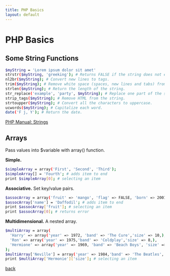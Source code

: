 ```yaml
---
title: PHP Basics
layout: default
---
```


# PHP Basics

## Some String Functions
```sh
$myString = 'Lorem ipsum dolor sit amet'
strstr($myString, 'greeking'); # Returns FALSE if the string does not exists.
nl2br($myString); # Convert new lines to tags.
trim($myString); # Remove white space (spaces, new lines and tabs) from the beginning and end.
strlen($myString); # Return the length of the string.
str_replace('example', 'party', $myString); # Replace one part of the string with another.
strip_tags($myString); # Remove HTML from the string.
strtoupper($myString); # Convert all the characters to uppercase.
ucwords($myString); # Capitalize each word.
date('F j, Y'); # Return the date.

```

[PHP Manual: Strings](http://php.net/manual/en/ref.strings.php)

## Arrays

Pass values into $variable with array() function.

**Simple.**
```sh
$simpleArray = array('First', 'Second', 'Third');
$simpleArray[] = 'Fourth'; # adds item to end
print $simpleArray[0]; # selecting an item
```
**Associative.** Set key/value pairs.
```sh
$assocArray = array('fruit' => 'mango', 'flag' => FALSE, 'born' => 2001,);
$assocArray['name'] = 'Daffodil'; # adds item to end
print $assocArray['fruit']; # selecting an item
print $assocArray[0]; # returns error
```

**Multidimensional.** A nested array.
```sh
$multiArray = array(
  'Harry' => array('year' => 1972, 'band' => 'The Cure','size' => 10,),
  'Ron' => array('year' => 1975,'band' => 'Coldplay','size' => 8,),
  'Hermione' => array('year' => 1969, 'band' => 'Beach Boys', 'size' => 10,),
);
$multiArray['Neville'] = array('year' => 1984,'band' => 'The Beatles','size' => 9,); # adds item to end
print $multiArray['Hermonie']['size']; # selecting an item
```


[back](./)
